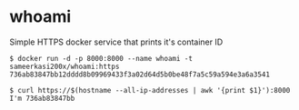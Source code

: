 whoami
======

Simple HTTPS docker service that prints it's container ID

    $ docker run -d -p 8000:8000 --name whoami -t sameerkasi200x/whoami:https
    736ab83847bb12dddd8b09969433f3a02d64d5b0be48f7a5c59a594e3a6a3541
    
    $ curl https://$(hostname --all-ip-addresses | awk '{print $1}'):8000
    I'm 736ab83847bb
